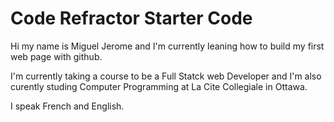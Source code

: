 # Code Refractor Starter Code

Hi my name is Miguel Jerome and I'm currently leaning how to build my first web page with github.

I'm currently taking a course to be a Full Statck web Developer and I'm also curently studing Computer Programming at La Cite Collegiale in Ottawa.

I speak French and English.
